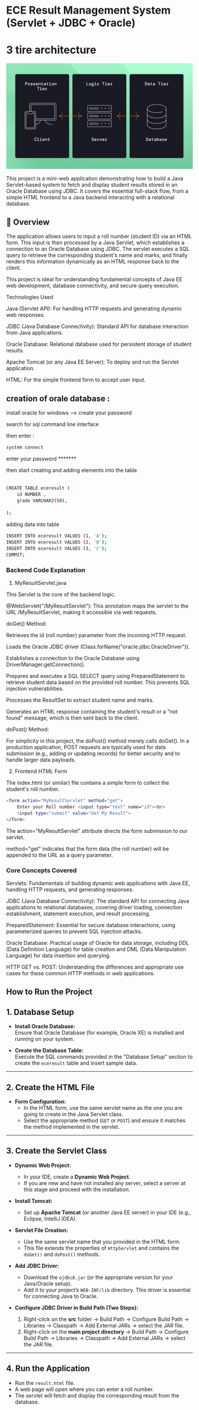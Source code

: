 # ECE Result Management System (Servlet + JDBC + Oracle)

# 3 tire architecture 

<img src = "blog-3-tier-application.webp" >

This project is a mini-web application demonstrating how to build a Java Servlet-based system to fetch and display student results stored in an Oracle Database using JDBC. It covers the essential full-stack flow, from a simple HTML frontend to a Java backend interacting with a relational database.

## 🚀 Overview

The application allows users to input a roll number (student ID) via an HTML form. This input is then processed by a Java Servlet, which establishes a connection to an Oracle Database using JDBC. The servlet executes a SQL query to retrieve the corresponding student's name and marks, and finally renders this information dynamically as an HTML response back to the client.

This project is ideal for understanding fundamental concepts of Java EE web development, database connectivity, and secure query execution.


Technologies Used

Java (Servlet API): For handling HTTP requests and generating dynamic web responses.

JDBC (Java Database Connectivity): Standard API for database interaction from Java applications.

Oracle Database: Relational database used for persistent storage of student results.

Apache Tomcat (or any Java EE Server): To deploy and run the Servlet application.

HTML: For the simple frontend form to accept user input.

## creation of orale database :

install oracle for windows  --> create your password 

search for sql command line interface 

then enter :

```bash
system connect
```

enter your password *******

then start creating and adding elements into the table 

```bash

CREATE TABLE eceresult (
    id NUMBER ,
    grade VARCHAR2(50),
   
);
```
adding data into table 
```bash
INSERT INTO eceresult VALUES (1, 'A');
INSERT INTO eceresult VALUES (2, 'B');
INSERT INTO eceresult VALUES (3, 'C');
COMMIT;

```

### Backend Code Explanation

1. MyResultServlet.java

This Servlet is the core of the backend logic.

@WebServlet("/MyResultServlet"): This annotation maps the servlet to the URL /MyResultServlet, making it accessible via web requests.

doGet() Method:

Retrieves the id (roll number) parameter from the incoming HTTP request.

Loads the Oracle JDBC driver (Class.forName("oracle.jdbc.OracleDriver")).

Establishes a connection to the Oracle Database using DriverManager.getConnection().

Prepares and executes a SQL SELECT query using PreparedStatement to retrieve student data based on the provided roll number. This prevents SQL injection vulnerabilities.

Processes the ResultSet to extract student name and marks.

Generates an HTML response containing the student's result or a "not found" message, which is then sent back to the client.

doPost() Method:

For simplicity in this project, the doPost() method merely calls doGet(). In a production application, POST requests are typically used for data submission (e.g., adding or updating records) for better security and to handle larger
data payloads.

2. Frontend HTML Form
   
The index.html (or similar) file contains a simple form to collect the student's roll number.

```bash
<form action="MyResultServlet" method="get">
    Enter your Roll number <input type="text" name="id"><br>
    <input type="submit" value="Get My Result">
</form>
```

The action="MyResultServlet" attribute directs the form submission to our servlet.

method="get" indicates that the form data (the roll number) will be appended to the URL as a query parameter.

### Core Concepts Covered

Servlets: Fundamentals of building dynamic web applications with Java EE, handling HTTP requests, and generating responses.

JDBC (Java Database Connectivity): The standard API for connecting Java applications to relational databases, covering driver loading, connection establishment, statement execution, and result processing.

PreparedStatement: Essential for secure database interactions, using parameterized queries to prevent SQL Injection attacks.

Oracle Database: Practical usage of Oracle for data storage, including DDL (Data Definition Language) for table creation and DML (Data Manipulation Language) for data insertion and querying.

HTTP GET vs. POST: Understanding the differences and appropriate use cases for these common HTTP methods in web applications.




## How to Run the Project

## 1. Database Setup

- **Install Oracle Database:**  
  Ensure that Oracle Database (for example, Oracle XE) is installed and running on your system.

- **Create the Database Table:**  
  Execute the SQL commands provided in the "Database Setup" section to create the `eceresult` table and insert sample data.

---

## 2. Create the HTML File

- **Form Configuration:**  
  - In the HTML form, use the same servlet name as the one you are going to create in the Java Servlet class.  
  - Select the appropriate method (`GET` or `POST`) and ensure it matches the method implemented in the servlet.

---

## 3. Create the Servlet Class

- **Dynamic Web Project:**  
  - In your IDE, create a **Dynamic Web Project**.  
  - If you are new and have not installed any server, select a server at this stage and proceed with the installation.

- **Install Tomcat:**  
  - Set up **Apache Tomcat** (or another Java EE server) in your IDE (e.g., Eclipse, IntelliJ IDEA).

- **Servlet File Creation:**  
  - Use the same servlet name that you provided in the HTML form.  
  - This file extends the properties of `HttpServlet` and contains the `doGet()` and `doPost()` methods.

- **Add JDBC Driver:**  
  - Download the `ojdbc8.jar` (or the appropriate version for your Java/Oracle setup).  
  - Add it to your project’s `WEB-INF/lib` directory. This driver is essential for connecting Java to Oracle.

- **Configure JDBC Driver in Build Path (Two Steps):**  
  1. Right-click on the **src** folder → Build Path → Configure Build Path → Libraries → Classpath → Add External JARs → select the JAR file.  
  2. Right-click on the **main project directory** → Build Path → Configure Build Path → Libraries → Classpath → Add External JARs → select the JAR file.

---

## 4. Run the Application

- Run the `result.html` file.  
- A web page will open where you can enter a roll number.  
- The servlet will fetch and display the corresponding result from the database.  


